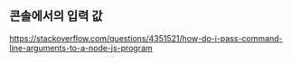 ## 콘솔에서의 입력 값

https://stackoverflow.com/questions/4351521/how-do-i-pass-command-line-arguments-to-a-node-js-program
